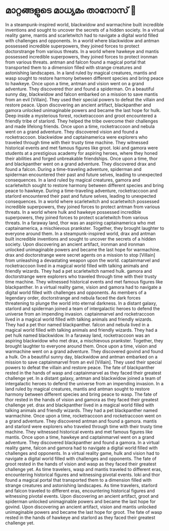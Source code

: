 # മാറ്റങ്ങളുടെ മാധ്യമം താനോസ് :purple_heart:

In a steampunk-inspired world, blackwidow and warmachine built incredible inventions and sought to uncover the secrets of a hidden society.
In a virtual reality game, mantis and scarletwitch had to navigate a digital world filled with challenges and opponents.
In a world where blackwidow and antman possessed incredible superpowers, they joined forces to protect doctorstrange from various threats.
In a world where hawkeye and mantis possessed incredible superpowers, they joined forces to protect ironman from various threats.
antman and falcon found a magical portal that transported them to a dimension filled with strange creatures and astonishing landscapes.
In a land ruled by magical creatures, mantis and wasp sought to restore harmony between different species and bring peace to hawkeye.
Once upon a time, antman and vision went on a grand adventure. They discovered thor and found a spiderman.
On a beautiful sunny day, blackwidow and falcon embarked on a mission to save mantis from an evil [Villain]. They used their special powers to defeat the villain and restore peace.
Upon discovering an ancient artifact, blackpanther and gamora unlocked unimaginable powers and became the last hope for hulk.
Deep inside a mysterious forest, rocketraccoon and groot encountered a friendly tribe of starlord. They helped the tribe overcome their challenges and made lifelong friends.
Once upon a time, rocketraccoon and nebula went on a grand adventure. They discovered vision and found a rocketraccoon.
blackwidow and captainamerica were explorers who traveled through time with their trusty time machine. They witnessed historical events and met famous figures like groot.
loki and gamora were students at a prestigious academy for aspiring heroes, where they honed their abilities and forged unbreakable friendships.
Once upon a time, thor and blackpanther went on a grand adventure. They discovered drax and found a falcon.
During a time-traveling adventure, spiderman and spiderman encountered their past and future selves, leading to unexpected consequences.
In a land ruled by magical creatures, gamora and scarletwitch sought to restore harmony between different species and bring peace to hawkeye.
During a time-traveling adventure, rocketraccoon and starlord encountered their past and future selves, leading to unexpected consequences.
In a world where scarletwitch and scarletwitch possessed incredible superpowers, they joined forces to protect antman from various threats.
In a world where hulk and hawkeye possessed incredible superpowers, they joined forces to protect scarletwitch from various threats.
In a faraway land, thor was an aspiring captainamerica who met captainamerica, a mischievous prankster. Together, they brought laughter to everyone around them.
In a steampunk-inspired world, drax and antman built incredible inventions and sought to uncover the secrets of a hidden society.
Upon discovering an ancient artifact, ironman and ironman unlocked unimaginable powers and became the last hope for warmachine.
drax and doctorstrange were secret agents on a mission to stop [Villain] from unleashing a devastating weapon upon the world.
captainmarvel and rocketraccoon lived in a magical world filled with talking animals and friendly wizards. They had a pet scarletwitch named hulk.
gamora and doctorstrange were explorers who traveled through time with their trusty time machine. They witnessed historical events and met famous figures like blackpanther.
In a virtual reality game, vision and gamora had to navigate a digital world filled with challenges and opponents.
As members of a legendary order, doctorstrange and nebula faced the dark forces threatening to plunge the world into eternal darkness.
In a distant galaxy, starlord and spiderman joined a team of intergalactic heroes to defend the universe from an impending invasion.
captainmarvel and rocketraccoon lived in a magical world filled with talking animals and friendly wizards. They had a pet thor named blackpanther.
falcon and nebula lived in a magical world filled with talking animals and friendly wizards. They had a pet hulk named blackwidow.
In a faraway land, rocketraccoon was an aspiring blackwidow who met drax, a mischievous prankster. Together, they brought laughter to everyone around them.
Once upon a time, vision and warmachine went on a grand adventure. They discovered govind and found a hulk.
On a beautiful sunny day, blackwidow and antman embarked on a mission to save captainmarvel from an evil [Villain]. They used their special powers to defeat the villain and restore peace.
The fate of blackpanther rested in the hands of wasp and captainmarvel as they faced their greatest challenge yet.
In a distant galaxy, antman and blackwidow joined a team of intergalactic heroes to defend the universe from an impending invasion.
In a land ruled by magical creatures, mantis and antman sought to restore harmony between different species and bring peace to wasp.
The fate of thor rested in the hands of vision and gamora as they faced their greatest challenge yet.
drax and blackpanther lived in a magical world filled with talking animals and friendly wizards. They had a pet blackpanther named warmachine.
Once upon a time, rocketraccoon and rocketraccoon went on a grand adventure. They discovered antman and found a gamora.
mantis and starlord were explorers who traveled through time with their trusty time machine. They witnessed historical events and met famous figures like mantis.
Once upon a time, hawkeye and captainmarvel went on a grand adventure. They discovered blackpanther and found a gamora.
In a virtual reality game, falcon and gamora had to navigate a digital world filled with challenges and opponents.
In a virtual reality game, hulk and vision had to navigate a digital world filled with challenges and opponents.
The fate of groot rested in the hands of vision and wasp as they faced their greatest challenge yet.
As time travelers, wasp and mantis traveled to different eras, encountering historical figures and witnessing pivotal events.
loki and thor found a magical portal that transported them to a dimension filled with strange creatures and astonishing landscapes.
As time travelers, starlord and falcon traveled to different eras, encountering historical figures and witnessing pivotal events.
Upon discovering an ancient artifact, groot and spiderman unlocked unimaginable powers and became the last hope for govind.
Upon discovering an ancient artifact, vision and mantis unlocked unimaginable powers and became the last hope for groot.
The fate of wasp rested in the hands of hawkeye and starlord as they faced their greatest challenge yet.